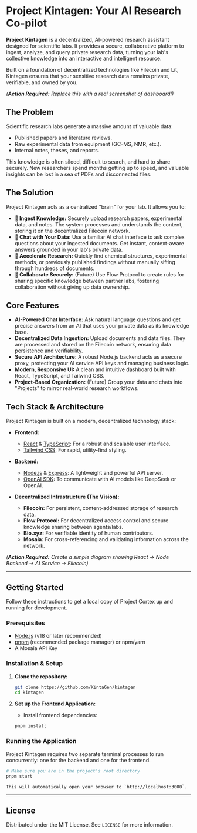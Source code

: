 # Project Kintagen: Your AI Research Co-pilot

**Project Kintagen** is a decentralized, AI-powered research assistant designed for scientific labs. It provides a secure, collaborative platform to ingest, analyze, and query private research data, turning your lab's collective knowledge into an interactive and intelligent resource.

Built on a foundation of decentralized technologies like Filecoin and Lit, Kintagen ensures that your sensitive research data remains private, verifiable, and owned by you.


*(**Action Required:** Replace this with a real screenshot of dashboard!)*

## The Problem

Scientific research labs generate a massive amount of valuable data:
*   Published papers and literature reviews.
*   Raw experimental data from equipment (GC-MS, NMR, etc.).
*   Internal notes, theses, and reports.

This knowledge is often siloed, difficult to search, and hard to share securely. New researchers spend months getting up to speed, and valuable insights can be lost in a sea of PDFs and disconnected files.

## The Solution

Project Kintagen acts as a centralized "brain" for your lab. It allows you to:

*   **🧠 Ingest Knowledge:** Securely upload research papers, experimental data, and notes. The system processes and understands the content, storing it on the decentralized Filecoin network.
*   **🤖 Chat with Your Data:** Use a familiar AI chat interface to ask complex questions about your ingested documents. Get instant, context-aware answers grounded in your lab's private data.
*   **🔬 Accelerate Research:** Quickly find chemical structures, experimental methods, or previously published findings without manually sifting through hundreds of documents.
*   **🤝 Collaborate Securely:** (Future) Use Flow Protocol to create rules for sharing specific knowledge between partner labs, fostering collaboration without giving up data ownership.

## Core Features

*   **AI-Powered Chat Interface:** Ask natural language questions and get precise answers from an AI that uses your private data as its knowledge base.
*   **Decentralized Data Ingestion:** Upload documents and data files. They are processed and stored on the Filecoin network, ensuring data persistence and verifiability.
*   **Secure API Architecture:** A robust Node.js backend acts as a secure proxy, protecting your AI service API keys and managing business logic.
*   **Modern, Responsive UI:** A clean and intuitive dashboard built with React, TypeScript, and Tailwind CSS.
*   **Project-Based Organization:** (Future) Group your data and chats into "Projects" to mirror real-world research workflows.

## Tech Stack & Architecture

Project Kintagen is built on a modern, decentralized technology stack:

*   **Frontend:**
    *   [React](https://reactjs.org/) & [TypeScript](https://www.typescriptlang.org/): For a robust and scalable user interface.
    *   [Tailwind CSS](https://tailwindcss.com/): For rapid, utility-first styling.

*   **Backend:**
    *   [Node.js](https://nodejs.org/) & [Express](https://expressjs.com/): A lightweight and powerful API server.
    *   [OpenAI SDK](https://github.com/openai/openai-node): To communicate with AI models like DeepSeek or OpenAI.

*   **Decentralized Infrastructure (The Vision):**
    *   **Filecoin:** For persistent, content-addressed storage of research data.
    *   **Flow Protocol:** For decentralized access control and secure knowledge sharing between agents/labs.
    *   **Bio.xyz:** For verifiable identity of human contributors.
    *   **Mosaia:** For cross-referencing and validating information across the network.


*(**Action Required:** Create a simple diagram showing React -> Node Backend -> AI Service -> Filecoin)*

---

## Getting Started

Follow these instructions to get a local copy of Project Cortex up and running for development.

### Prerequisites

*   [Node.js](https://nodejs.org/) (v18 or later recommended)
*   [pnpm](https://pnpm.io/installation) (recommended package manager) or npm/yarn
*   A Mosaia API Key

### Installation & Setup

1.  **Clone the repository:**
    ```bash
    git clone https://github.com/KintaGen/kintagen
    cd kintagen
    ```

2.  **Set up the Frontend Application:**
    *   Install frontend dependencies:
    ```bash
    pnpm install
    ```

### Running the Application

Project Kintagen requires two separate terminal processes to run concurrently: one for the backend and one for the frontend.

```bash
# Make sure you are in the project's root directory
pnpm start
```
    This will automatically open your browser to `http://localhost:3000`.
---


## License

Distributed under the MIT License. See `LICENSE` for more information.
